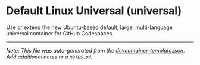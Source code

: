 
# Default Linux Universal (universal)

Use or extend the new Ubuntu-based default, large, multi-language universal container for GitHub Codespaces.





---

_Note: This file was auto-generated from the [devcontainer-template.json](https://github.com/igecloudsdev/devcontainer-template/blob/main/src/universal/devcontainer-template.json).  Add additional notes to a `NOTES.md`._
